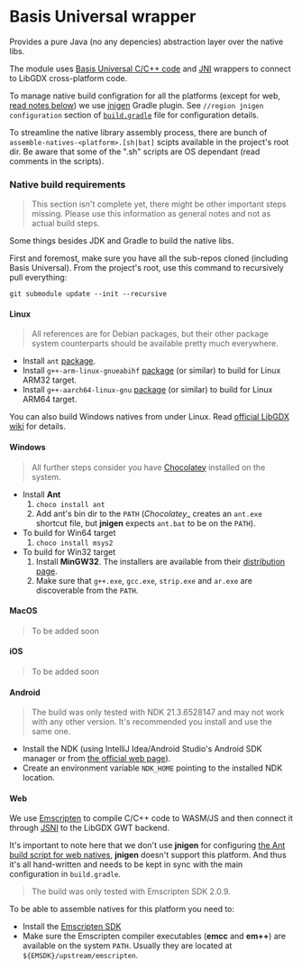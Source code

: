 # Basis Universal wrapper
Provides a pure Java (no any depencies) abstraction layer over the native libs.

The module uses [Basis Universal C/C++ code](https://github.com/BinomialLLC/basis_universal) 
and [JNI](https://en.wikipedia.org/wiki/Java_Native_Interface) wrappers to connect to LibGDX cross-platform code.

To manage native build configration for all the platforms (except for web, [read notes below](#Web)) we use [jnigen](https://github.com/libgdx/gdx-jnigen) Gradle plugin.
See `//region jnigen configuration` section of [`build.gradle`](build.gradle#L28) file for configuration details.

To streamline the native library assembly process, there are bunch of `assemble-natives-<platform>.[sh|bat]` scipts available in the project's root dir.
Be aware that some of the ".sh" scripts are OS dependant (read comments in the scripts).

### Native build requirements

> This section isn't complete yet, there might be other important steps missing. 
Please use this information as general notes and not as actual build steps.

Some things besides JDK and Gradle to build the native libs.

First and foremost, make sure you have all the sub-repos cloned (including Basis Universal).
From the project's root, use this command to recursively pull everything: 
```
git submodule update --init --recursive
```

#### Linux
> All references are for Debian packages, but their other package system counterparts should be available pretty much everywhere.
- Install `ant` [package](https://packages.debian.org/stretch/ant).
- Install `g++-arm-linux-gnueabihf` [package](https://packages.debian.org/stretch/g++-arm-linux-gnueabihf) (or similar) to build for Linux ARM32 target. 
- Install `g++-aarch64-linux-gnu` [package](https://packages.debian.org/stretch/g++-aarch64-linux-gnu) (or similar) to build for Linux ARM64 target. 

You can also build Windows natives from under Linux. 
Read [official LibGDX wiki](https://github.com/libgdx/libgdx/wiki/jnigen#linux) for details.

#### Windows
> All further steps consider you have [Chocolatey](https://chocolatey.org/) installed on the system.
- Install __Ant__
    1. `choco install ant`
    2. Add ant's bin dir to the `PATH` (_Chocolatey__ creates an `ant.exe` shortcut file, but __jnigen__ expects `ant.bat` to be on the `PATH`).
- To build for Win64 target
    1. `choco install msys2`
- To build for Win32 target
    1. Install __MinGW32__. The installers are available from their [distribution page](https://sourceforge.net/projects/mingw/files/Installer/).
    2. Make sure that `g++.exe`, `gcc.exe`, `strip.exe` and `ar.exe` are discoverable from the `PATH`.

#### MacOS
> To be added soon

#### iOS
> To be added soon

#### Android
> The build was only tested with NDK 21.3.6528147 and may not work with any other version. It's recommended you install and use the same one.
- Install the NDK (using IntelliJ Idea/Android Studio's Android SDK manager or from [the official web page](https://developer.android.com/ndk/downloads)).
- Create an environment variable `NDK_HOME` pointing to the installed NDK location.


#### Web
We use [Emscripten](https://emscripten.org/) to compile C/C++ code to WASM/JS and then connect it through [JSNI](http://www.gwtproject.org/doc/latest/DevGuideCodingBasicsJSNI.html) to the LibGDX GWT backend.

It's important to note here that we don't use __jnigen__ for configuring [the Ant build script for web natives](jni/build-web.xml), __jnigen__ doesn't support this platform.
And thus it's all hand-written and needs to be kept in sync with the main configuration in `build.gradle`.

> The build was only tested with Emscripten SDK 2.0.9.

To be able to assemble natives for this platform you need to:
- Install the [Emscripten SDK](https://emscripten.org/docs/getting_started/downloads.html)
- Make sure the Emscripten compiler executables (__emcc__ and __em++__) are available on the system `PATH`. Usually they are located at `${EMSDK}/upstream/emscripten`.
